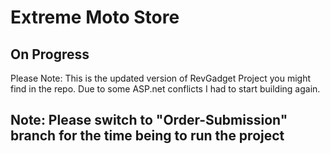 <h1>Extreme Moto Store</h1>
<h2>On Progress</h2>

<p>Please Note: This is the updated version of RevGadget Project you might find in the repo. Due to some ASP.net conflicts I had to start building again.</p>

<h2>Note: Please switch to "Order-Submission" branch for the time being to run the project</h2>
